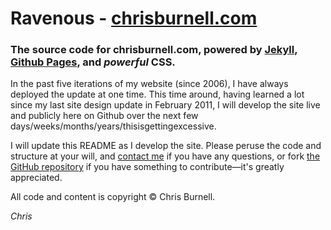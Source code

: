 # Ravenous - [chrisburnell.com](http://chrisburnell.com)
### The source code for chrisburnell.com, powered by [Jekyll](http://jekyllrb.com), [Github Pages](http://pages.github.com), and *powerful* CSS.

In the past five iterations of my website (since 2006), I have always deployed the update at one time. This time around, having learned a lot since my last site design update in February 2011, I will develop the site live and publicly here on Github over the next few days/weeks/months/years/thisisgettingexcessive.

I will update this README as I develop the site. Please peruse the code and structure at your will, and [contact me](mailto:me@chrisburnell.com) if you have any questions, or fork [the GitHub repository](https://github.com/chrisburnell/chrisburnell.github.com) if you have something to contribute&mdash;it's greatly appreciated.

All code and content is copyright &copy; Chris Burnell.


*Chris*
